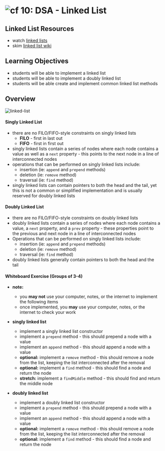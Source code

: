 ![cf](http://i.imgur.com/7v5ASc8.png) 10: DSA - Linked List
===

## Linked List Resources
* watch [linked lists]
* skim [linked list wiki]

## Learning Objectives
* students will be able to implement a linked list
* students will be able to implement a doubly linked list
* students will be able create and implement common linked list methods

## Overview

![linked-list](https://s3-us-west-2.amazonaws.com/slugbyte-assets/linked-list.svg)

#### Singly Linked List
* there are no FILO/FIFO-style constraints on singly linked lists
  * **FILO** - first in last out
  * **FIFO** - first in first out
* singly linked lists contain a series of nodes where each node contains a value as well as a `next` property - this points to the next node in a line of interconnected nodes
* operations that can be performed on singly linked lists include:
  * insertion (ie: `append` and `prepend` methods)
  * deletion (ie: `remove` method)
  * traversal (ie: `find` method)
* singly linked lists can contain pointers to both the head and the tail, yet this is not a common or simplified implementation and is usually reserved for doubly linked lists

#### Doubly Linked List
* there are no FILO/FIFO-style constraints on doubly linked lists
* doubly linked lists contain a series of nodes where each node contains a value, a `next` property, and a `prev` property - these properties point to the previous and next node in a line of interconnected nodes
* Operations that can be performed on singly linked lists include:
  * insertion (ie: `append` and `prepend` methods)
  * deletion (ie: `remove` method)
  * traversal (ie: `find` method)
* doubly linked lists generally contain pointers to both the head and the tail

#### Whiteboard Exercise (Groups of 3-4)
* **note:**
  * you **may not** use your computer, notes, or the internet to implement the following items
  * once implemented, you **may** use your computer, notes, or the internet to check your work

* **singly linked list**
  * implement a singly linked list constructor
  * implement a `prepend` method - this should prepend a node with a value
  * implement an `append` method - this should append a node with a value
  * **optional:** implement a `remove` method - this should remove a node from the list, keeping the list interconnected after the removal
  * **optional:** implement a `find` method - this should find a node and return the node
  * **stretch:** implement a `findMiddle` method - this should find and return the middle node

* **doubly linked list**
  * implement a doubly linked list constructor
  * implement a `prepend` method - this should prepend a node with a value
  * implement an `append` method - this should append a node with a value
  * **optional:** implement a `remove` method - this should remove a node from the list, keeping the list interconnected after the removal
  * **optional:** implement a `find` method - this should find a node and return the node

[linked lists]: https://www.youtube.com/watch?v=njTh_OwMljA
[linked list wiki]: https://en.wikipedia.org/wiki/Linked_list
